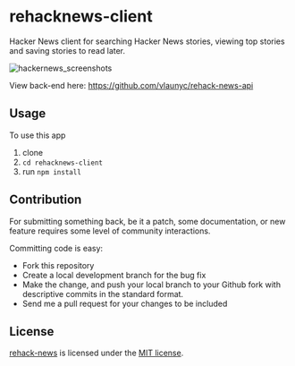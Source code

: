 # rehacknews-client

Hacker News client for searching Hacker News stories, viewing top stories and saving stories to read later.

![hackernews_screenshots](https://user-images.githubusercontent.com/24817278/44478440-b36e4700-a60b-11e8-830f-d8ed7e42e3f3.jpg)

View back-end here: https://github.com/vlaunyc/rehack-news-api

## Usage
To use this app
1. clone
2. `cd rehacknews-client`
3. run `npm install`

## Contribution
For submitting something back, be it a patch, some documentation, or new feature requires some level of community interactions.

Committing code is easy:
* Fork this repository
* Create a local development branch for the bug fix
* Make the change, and push your local branch to your Github fork with descriptive commits in the standard format.
* Send me a pull request for your changes to be included


## License
[rehack-news](https://github.com/vlaunyc/rehacknews-client/blob/master/LICENSE) is licensed under the [MIT license](http://opensource.org/licenses/MIT).


